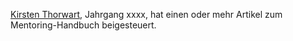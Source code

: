 [Kirsten Thorwart](https://raiseleaders.communiapp.de/page/detail/tab/user-18347), Jahrgang xxxx, hat einen oder mehr Artikel zum Mentoring-Handbuch beigesteuert.